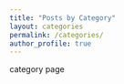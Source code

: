 ```yaml
---
title: "Posts by Category"
layout: categories
permalink: /categories/
author_profile: true
---
```


category page

